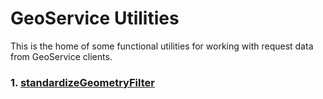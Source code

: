 # GeoService Utilities

This is the home of some functional utilities for working with request data from GeoService clients.

### 1. [standardizeGeometryFilter](src/standardize-geometry-filter)